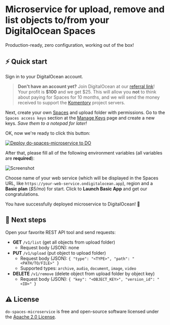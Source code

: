# Microservice for upload, remove and list objects to/from your DigitalOcean Spaces

Production-ready, zero configuration, working out of the box!

## ⚡️ Quick start

Sign in to your DigitalOcean account.

> **Don't have an account yet?** Join DigitalOcean at our [referral link](https://m.do.co/c/b41859fa9b6e)! Your profit is **$100** and we get $25. This will allow you **not** to think about paying for Spaces for 10 months, and we will send the money received to support the [Komentory](https://komentory.com/) project servers.

Next, create your own [Spaces](https://docs.digitalocean.com/products/spaces/quickstart/#create-a-space) and upload folder with permissions. Go to the `Spaces access keys` section at the [Manage Keys](https://cloud.digitalocean.com/account/api/tokens) page and create a new keys. _Save them to a notepad for later!_

OK, now we're ready to click this button:

[![Deploy do-spaces-microservice to DO](https://www.deploytodo.com/do-btn-blue-ghost.svg)](https://cloud.digitalocean.com/apps/new?repo=https://github.com/Komentory/do-spaces-microservice/tree/main)

After that, please fill all of the following environment variables (all variables are **required**):

![Screenshot](https://user-images.githubusercontent.com/11155743/130789680-e0430ed3-5667-422f-940d-3f6fffd0b539.png)

Choose name of your web service (which will be displayed in the Spaces URL, like `https://your-web-service.ondigitalocean.app`), region and a **Basic plan** (_$5/mo_) for start. Click to **Launch Basic App** and get our congratulations.

You have successfully deployed microservice to DigitalOcean! 🎉

## 📖 Next steps

Open your favorite REST API tool and send requests:

- **GET** `/v1/list` (get all objects from upload folder)
  - Request body (JSON): none
- **PUT** `/v1/upload` (put object to upload folder)
  - Request body (JSON): `{ "type": "<TYPE>", "path": "<PATH/TO/FILE>" }`
  - Supported types: `archive`, `audio`, `document`, `image`, `video`
- **DELETE** `/v1/remove` (delete object from upload folder by object key)
  - Request body (JSON): `{ "key": "<OBJECT_KEY>", "version_id": "<ID>" }`

## ⚠️ License

`do-spaces-microservice` is free and open-source software licensed under the [Apache 2.0 License](https://github.com/Komentory/do-spaces-microservice/blob/master/LICENSE).
